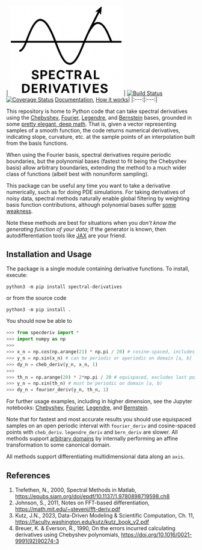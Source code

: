 
| <img src="logo.png" width="300"> | [![Build Status](https://github.com/pavelkomarov/spectral-derivatives/actions/workflows/build.yml/badge.svg)](https://github.com/pavelkomarov/spectral-derivatives/actions)
[![Coverage Status](https://coveralls.io/repos/github/pavelkomarov/spectral-derivatives/badge.svg?branch=main)](https://coveralls.io/github/pavelkomarov/spectral-derivatives?branch=main)
[Documentation](https://pavelkomarov.com/spectral-derivatives/specderiv.html),
[How it works](https://pavelkomarov.com/spectral-derivatives/math.pdf)|
|:---:|:---:|

This repository is home to Python code that can take spectral derivatives using the [Chebyshev](https://en.wikipedia.org/wiki/Chebyshev_polynomials), [Fourier](https://mathworld.wolfram.com/FourierSeries.html), [Legendre](https://en.wikipedia.org/wiki/Legendre_polynomials), and [Bernstein](https://en.wikipedia.org/wiki/Bernstein_polynomial) bases, grounded in some [pretty elegant, deep math](https://pavelkomarov.com/spectral-derivatives/math.pdf). That is, given a vector representing samples of a smooth function, the code returns numerical derivatives, indicating slope, curvature, etc. at the sample points of an interpolation built from the basis functions.

When using the Fourier basis, spectral derivatives require periodic boundaries, but the polynomial bases (fastest to fit being the Chebyshev basis) allow arbitrary boundaries, extending the method to a much wider class of functions (albeit best with nonuniform sampling).

This package can be useful any time you want to take a derivative numerically, such as for doing PDE simulations. For taking derivatives of noisy data, spectral methods naturally enable global filtering by weighting basis function contributions, although polynomial bases suffer [some weakness](https://github.com/pavelkomarov/spectral-derivatives/blob/main/notebooks/filtering_noise.ipynb).

Note these methods are best for situations when you *don't know the generating function of your data*; if the generator is known, then autodifferentiation tools like [JAX](https://jax.readthedocs.io/en/latest/quickstart.html) are your friend.

## Installation and Usage
The package is a single module containing derivative functions. To install, execute:
```shell
python3 -m pip install spectral-derivatives
```
or from the source code
```shell
python3 -m pip install .
```
You should now be able to
```python
>>> from specderiv import *
>>> import numpy as np
>>>
>>> x_n = np.cos(np.arange(21) * np.pi / 20) # cosine-spaced, includes last point
>>> y_n = np.sin(x_n) # can be periodic or aperiodic on domain [a, b]
>>> dy_n = cheb_deriv(y_n, x_n, 1)
>>>
>>> th_n = np.arange(20) * 2*np.pi / 20 # equispaced, excludes last point
>>> y_n = np.sin(th_n) # must be periodic on domain [a, b)
>>> dy_n = fourier_deriv(y_n, th_n, 1)
```
For further usage examples, including in higher dimension, see the Jupyter notebooks: [Chebyshev](https://github.com/pavelkomarov/spectral-derivatives/blob/main/notebooks/chebyshev.ipynb), [Fourier](https://github.com/pavelkomarov/spectral-derivatives/blob/main/notebooks/fourier.ipynb), [Legendre](https://github.com/pavelkomarov/spectral-derivatives/blob/main/notebooks/legendre.ipynb), and [Bernstein](https://github.com/pavelkomarov/spectral-derivatives/blob/main/notebooks/bernstein.ipynb).

Note that for fastest and most accurate results you should use equispaced samples on an open periodic interval with `fourier_deriv` and cosine-spaced points with `cheb_deriv`. `legendre_deriv` and `bern_deriv` are slower. All methods support [arbitrary domains](https://github.com/pavelkomarov/spectral-derivatives/blob/main/notebooks/arbitrary_domains.ipynb) by internally performing an affine transformation to some canonical domain.

All methods support differentiating multidimensional data along an `axis`.

## References

1. Trefethen, N., 2000, Spectral Methods in Matlab, https://epubs.siam.org/doi/epdf/10.1137/1.9780898719598.ch8
2. Johnson, S., 2011, Notes on FFT-based differentiation, https://math.mit.edu/~stevenj/fft-deriv.pdf
3. Kutz, J.N., 2023, Data-Driven Modeling & Scientific Computation, Ch. 11, https://faculty.washington.edu/kutz/kutz_book_v2.pdf
4. Breuer, K. & Everson, R., 1990, On the errors incurred calculating derivatives using Chebyshev polynomials,
https://doi.org/10.1016/0021-9991(92)90274-3
